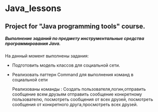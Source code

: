 # Java_lessons
## Project for "Java programming tools" course.
##### Выполнение заданий по предмету инструментальные средства программирования Java.
На данный момент выполнены задания:
* Подготовить модель классов для социальной сети.
 * Реализовать паттерн Command для выполнения команд в социальной сети
    
    Реализованы команды : Создать пользователя,логин,отправить сообщение всем друзьям отправить сообщение конкретному пользователю,
  посмотреть сообщения от всех друзей, посмотреть сообщения от конкретного друга,просмотреть всех друзей.
  
